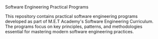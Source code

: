 Software Engineering Practical Programs

This repository contains practical software engineering programs developed as part of M.E.T Academy's Software Engineering Curriculum. The programs focus on key principles, patterns, and methodologies essential for mastering modern software engineering practices.
